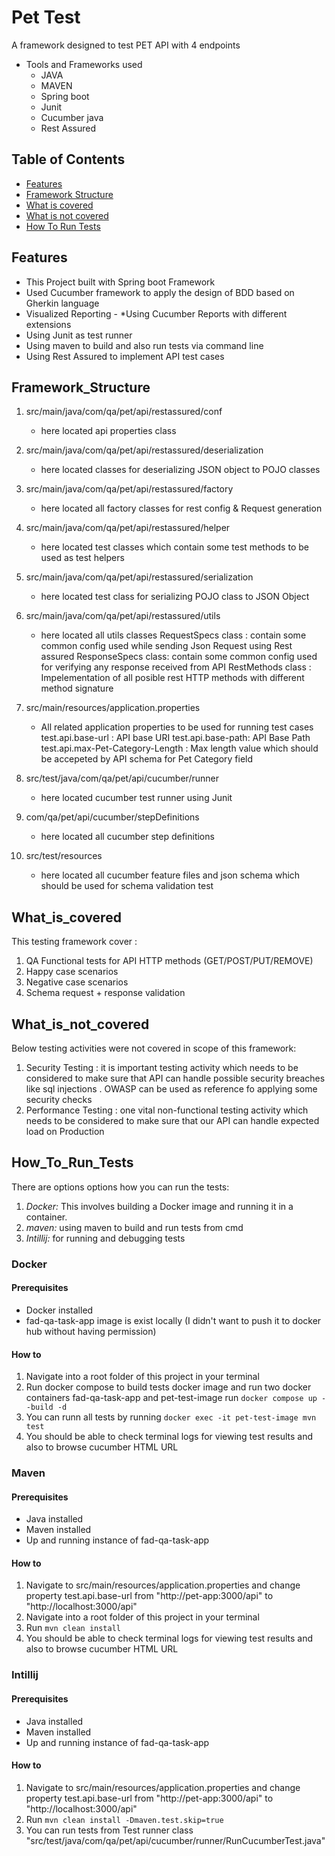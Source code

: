 # Pet Test
A framework designed to test PET API with 4 endpoints 

* Tools and Frameworks used 
    * JAVA
    * MAVEN
    * Spring boot
    * Junit
    * Cucumber java
    * Rest Assured
      
## Table of Contents 
- [Features](#Features)
- [Framework Structure](#Framework_Structure)
- [What is covered](#What_is_covered)
- [What is not covered](#What_is_not_covered)
- [How To Run Tests](#How_To_Run_Tests)

## Features
* This Project built with Spring boot Framework
* Used Cucumber framework to apply the design of BDD based on Gherkin language
* Visualized Reporting - *Using Cucumber Reports with different extensions
* Using Junit as test runner
* Using maven to build and also run tests via command line
* Using Rest Assured to implement API test cases

## Framework_Structure
1. src/main/java/com/qa/pet/api/restassured/conf
    * here located api properties class
      
2. src/main/java/com/qa/pet/api/restassured/deserialization
    * here located classes for deserializing JSON object to POJO classes

3. src/main/java/com/qa/pet/api/restassured/factory
   * here located all factory classes for rest config & Request generation

4. src/main/java/com/qa/pet/api/restassured/helper
   * here located test classes which contain some test methods to be used as test helpers

5. src/main/java/com/qa/pet/api/restassured/serialization
   * here located test class for serializing POJO class to JSON Object

6. src/main/java/com/qa/pet/api/restassured/utils
   * here located all utils classes
           RequestSpecs class : contain some common config used while sending Json Request using Rest assured
           ResponseSpecs class: contain some common config used for verifying any response received from API
           RestMethods class  : Impelementation of all posible rest HTTP methods with different method signature

7. src/main/resources/application.properties
   * All related application properties to be used for running test cases 
            test.api.base-url : API base URI
            test.api.base-path: API Base Path
            test.api.max-Pet-Category-Length : Max length value which should be accepeted by API schema for Pet Category field
     
8. src/test/java/com/qa/pet/api/cucumber/runner
   * here located cucumber test runner using Junit
  
9. com/qa/pet/api/cucumber/stepDefinitions
    * here located all cucumber step definitions
      
10. src/test/resources
    * here located all cucumber feature files and json schema which should be used for schema validation test


## What_is_covered
This testing framework cover : 
1. QA Functional tests for API HTTP methods (GET/POST/PUT/REMOVE)
2. Happy case scenarios
3. Negative case scenarios
4. Schema request + response validation

## What_is_not_covered
Below testing activities were not covered in scope of this framework:
1. Security Testing : it is important testing activity which needs to be considered to make sure that API can handle possible security breaches
   like sql injections . OWASP can be used as reference fo applying some security checks
2. Performance Testing : one vital non-functional testing activity which needs to be considered to make sure that our API can handle expected load on Production


## How_To_Run_Tests
There are options options how you can run the tests:
1. *Docker:* This involves building a Docker image and running it in a container.
2. *maven:* using maven to build and run tests from cmd
3. *Intillij:* for running and debugging tests

### Docker
#### Prerequisites
 * Docker installed
 * fad-qa-task-app image is exist locally (I didn't want to push it to docker hub without having permission)

#### How to
1. Navigate into a root folder of this project in your terminal
2. Run docker compose to build tests docker image and run two docker containers fad-qa-task-app and pet-test-image
   run ``` docker compose up --build -d ```
3. You can runn all tests by running ``` docker exec -it pet-test-image mvn test ```
4. You should be able to check terminal logs for viewing test results and also to browse cucumber HTML URL

### Maven
#### Prerequisites
 * Java installed
 * Maven installed
 * Up and running instance of fad-qa-task-app

#### How to
1. Navigate to src/main/resources/application.properties and change property test.api.base-url from "http://pet-app:3000/api" to "http://localhost:3000/api"
2. Navigate into a root folder of this project in your terminal
3. Run ``` mvn clean install ```
4. You should be able to check terminal logs for viewing test results and also to browse cucumber HTML URL

### Intillij
#### Prerequisites
 * Java installed
 * Maven installed
 * Up and running instance of fad-qa-task-app

#### How to
1. Navigate to src/main/resources/application.properties and change property test.api.base-url from "http://pet-app:3000/api" to "http://localhost:3000/api"
2. Run ``` mvn clean install -Dmaven.test.skip=true ```
3. You can run tests from Test runner class "src/test/java/com/qa/pet/api/cucumber/runner/RunCucumberTest.java"


   
